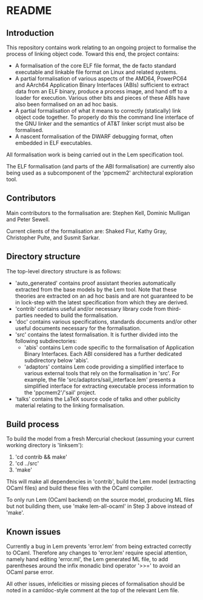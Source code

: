 # README

## Introduction

This repository contains work relating to an ongoing project to formalise the
process of linking object code. Toward this end, the project contains:

  * A formalisation of the core ELF file format, the de facto standard executable
    and linkable file format on Linux and related systems.
  * A partial formalisation of various aspects of the AMD64, PowerPC64 and AArch64
    Application Binary Interfaces (ABIs) sufficient to extract data from an ELF
    binary, produce a process image, and hand off to a loader for execution.
    Various other bits and pieces of these ABIs have also been formalised on an
    ad hoc basis.
  * A partial formalisation of what it means to correctly (statically) link
    object code together. To properly do this the command line interface of the
    GNU linker and the semantics of AT&T linker script must also be formalised.
  * A nascent formalisation of the DWARF debugging format, often embedded in
    ELF executables.
    
All formalisation work is being carried out in the Lem specification tool.
    
The ELF formalisation (and parts of the ABI formalisation) are currently also
being used as a subcomponent of the 'ppcmem2' architectural exploration tool.
    
## Contributors

Main contributors to the formalisation are: Stephen Kell, Dominic Mulligan and
Peter Sewell.

Current clients of the formalisation are: Shaked Flur, Kathy Gray,
Christopher Pulte, and Susmit Sarkar.

## Directory structure

The top-level directory structure is as follows:

  * 'auto_generated' contains proof assistant theories automatically extracted
    from the base models by the Lem tool. Note that these theories are extracted
    on an ad hoc basis and are not guaranteed to be in lock-step with the latest
    specification from which they are derived.
  * 'contrib' contains useful and/or necessary library code from third-parties
    needed to build the formalisation.
  * 'doc' contains various specifications, standards documents and/or other
    useful documents necessary for the formalisation.
  * 'src' contains the latest formalisation. It is further divided into the
    following subdirectories:
      * 'abis' contains Lem code specific to the formalisation of Application
      Binary Interfaces. Each ABI considered has a further dedicated subdirectory
      below 'abis'.
      * 'adaptors' contains Lem code providing a simplified interface to various
      external tools that rely on the formalisation in 'src'. For example, the
      file 'src/adaptors/sail_interface.lem' presents a simplified interface for
      extracting executable process information to the 'ppcmem2'/'sail' project.
  * 'talks' contains the LaTeX source code of talks and other publicity material
    relating to the linking formalisation.
    
## Build process

To build the model from a fresh Mercurial checkout (assuming your current working
directory is 'linksem'):

  1. 'cd contrib && make'
  2. 'cd ../src'
  3. 'make'
  
This will make all dependencies in 'contrib', build the Lem model (extracting
OCaml files) and build these files with the OCaml compiler.

To only run Lem (OCaml backend) on the source model, producing ML files but not
building them, use 'make lem-all-ocaml' in Step 3 above instead of 'make'.
    
## Known issues

Currently a bug in Lem prevents 'error.lem' from being extracted correctly to
OCaml. Therefore any changes to 'error.lem' require special attention, namely
hand editing 'error.ml', the Lem generated ML file, to add parentheses around
the infix monadic bind operator '>>=' to avoid an OCaml parse error.

All other issues, infelicities or missing pieces of formalisation should be
noted in a camldoc-style comment at the top of the relevant Lem file.
